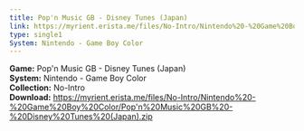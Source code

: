 ```yaml
---
title: Pop'n Music GB - Disney Tunes (Japan)
link: https://myrient.erista.me/files/No-Intro/Nintendo%20-%20Game%20Boy%20Color/Pop'n%20Music%20GB%20-%20Disney%20Tunes%20(Japan).zip
type: single1
System: Nintendo - Game Boy Color
---
```

<b>Game:</b> Pop'n Music GB - Disney Tunes (Japan)<br>
<b>System:</b> Nintendo - Game Boy Color<br>
<b>Collection:</b> No-Intro<br>
<b>Download:</b> https://myrient.erista.me/files/No-Intro/Nintendo%20-%20Game%20Boy%20Color/Pop'n%20Music%20GB%20-%20Disney%20Tunes%20(Japan).zip